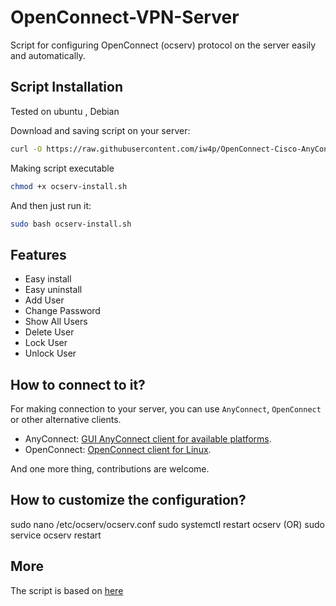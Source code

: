 # OpenConnect-VPN-Server
Script for configuring OpenConnect (ocserv) protocol on the server easily and automatically.


## Script Installation
Tested on ubuntu , Debian

Download and saving script on your server:
```bash
curl -O https://raw.githubusercontent.com/iw4p/OpenConnect-Cisco-AnyConnect-VPN-Server-OneKey-ocserv/master/ocserv-install.sh
```

Making script executable
```bash
chmod +x ocserv-install.sh
```

And then just run it:
```sh
sudo bash ocserv-install.sh
``` 

## Features
- Easy install
- Easy uninstall
- Add User
- Change Password
- Show All Users
- Delete User
- Lock User
- Unlock User

## How to connect to it?
For making connection to your server, you can use `AnyConnect`, `OpenConnect` or other alternative clients.

- AnyConnect: [GUI AnyConnect client for available platforms](https://it.umn.edu/vpn-downloads-guides).
- OpenConnect: [OpenConnect client for Linux](https://computingforgeeks.com/how-to-connect-to-vpn-server-with-openconnect-ssl-vpn-client-on-linux/).

And one more thing, contributions are welcome.

## How to customize the configuration?

sudo nano /etc/ocserv/ocserv.conf
 sudo systemctl restart ocserv (OR) sudo service ocserv restart

## More
The script is based on [here](https://ocserv.gitlab.io/www/recipes-ocserv-configuration-basic.html)
